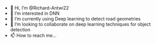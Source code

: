 - 👋 Hi, I’m @Richard-Antwi22
- 👀 I’m interested in DNN
- 🌱 I’m currently using Deep learning to detect road geometries
- 💞️ I’m looking to collaborate on deep learning techniques for object detection 
- 📫 How to reach me...

<!---
Richard-Antwi22/Richard-Antwi22 is a ✨ special ✨ repository because its `README.md` (this file) appears on your GitHub profile.
You can click the Preview link to take a look at your changes.
--->
